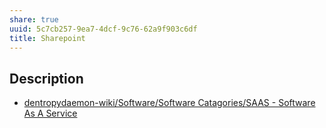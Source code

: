 ```yaml
---
share: true
uuid: 5c7cb257-9ea7-4dcf-9c76-62a9f903c6df
title: Sharepoint
---
```

## Description

* [dentropydaemon-wiki/Software/Software Catagories/SAAS - Software As A Service](/undefined)
